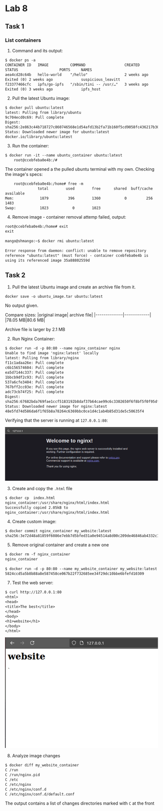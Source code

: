# Lab 8

## Task 1


### List containers

1. Command and its output:
```
$ docker ps -a
CONTAINER ID   IMAGE          COMMAND                  CREATED       STATUS                   PORTS     NAMES
aea4cd28c64b   hello-world    "/hello"                 2 weeks ago   Exited (0) 2 weeks ago             suspicious_leavitt
f23377466cfc   ipfs/go-ipfs   "/sbin/tini -- /usr/…"   3 weeks ago   Exited (0) 3 weeks ago             ipfs_host
```

2. Pull the latest Ubuntu image:
```
$ docker pull ubuntu:latest
latest: Pulling from library/ubuntu
9c704ecd0c69: Pull complete 
Digest: sha256:2e863c44b718727c860746568e1d54afd13b2fa71b160f5cd9058fc436217b30
Status: Downloaded newer image for ubuntu:latest
docker.io/library/ubuntu:latest
```

3. Run the container:
```
$ docker run -it --name ubuntu_container ubuntu:latest
	root@ccebfeba0e4b:/#
```
The container opened a the pulled ubuntu terminal with my own. Checking the image's specs:
```
    root@ccebfeba0e4b:/home# free -m
               total        used        free      shared  buff/cache   available
Mem:            1879         396        1360           0         256        1483
Swap:           1023           0        1023

```
4. Remove image - container removal attemp failed, output:
```
root@ccebfeba0e4b:/home# exit
exit

mango@shmango:~$ docker rmi ubuntu:latest

Error response from daemon: conflict: unable to remove repository reference "ubuntu:latest" (must force) - container ccebfeba0e4b is using its referenced image 35a88802559d
```

## Task 2

1. Pull the latest Ubuntu image and create an archive file from it.
```
docker save -o ubuntu_image.tar ubuntu:latest
```
No output given.

Compare sizes:
|original image| archive file|
|--------------|-------------|
|78.05 MB|80.6 MB|

Archive file is larger by 2.1 MB

2. Run Nginx Container:

```
$ docker run -d -p 80:80 --name nginx_container nginx
Unable to find image 'nginx:latest' locally
latest: Pulling from library/nginx
f11c1adaa26e: Pull complete 
c6b156574604: Pull complete 
ea5d7144c337: Pull complete 
1bbcb9df2c93: Pull complete 
537a6cfe3404: Pull complete 
767bff2cc03e: Pull complete 
adc73cb74f25: Pull complete 
Digest: sha256:67682bda769fae1ccf5183192b8daf37b64cae99c6c3302650f6f8bf5f0f95df
Status: Downloaded newer image for nginx:latest
48e5fd74d586da6f1f65b8a78264c6369bbc0ce1d4c1ab4b85d31de5c50635f4
```

Verifying that the server is running at ```127.0.0.1:80```:

![nng](image/nginx.png)

3. Create and copy the ```.html``` file
```
$ docker cp  index.html nginx_container:/usr/share/nginx/html/index.html
Successfully copied 2.05kB to nginx_container:/usr/share/nginx/html/index.html
```

4. Create custom image:
```
$ docker commit nginx_container my_website:latest
sha256:3e72d48a81859f6086e7ebb7d5bfed31a0e94514a8d00c209de46846ab4332c1
```

5. Remove original container and create a new one
```
$ docker rm -f nginx_container
nginx_container

$ docker run -d -p 80:80 --name my_website_container my_website:latest
5824ccd5a5b8b88a8e587458ce067b22f732685ee34f29dc10bbe6bfefd10309

```
7. Test the web server:
```
$ curl http://127.0.0.1:80
<html>
<head>
<title>The best</title>
</head>
<body>
<h1>website</h1>
</body>
</html>
```

![web](/image/my_web.png)

8. Analyze image changes
```
$ docker diff my_website_container
C /run
C /run/nginx.pid
C /etc
C /etc/nginx
C /etc/nginx/conf.d
C /etc/nginx/conf.d/default.conf
```

The output contains a list of changes directories marked with ```C``` at the front